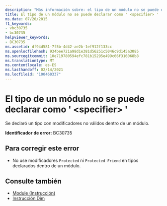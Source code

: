 ```yaml
---
description: "Más información sobre: el tipo de un módulo no se puede declarar como ' <specifier> '"
title: El tipo de un módulo no se puede declarar como ' <specifier> '
ms.date: 07/20/2015
f1_keywords:
- vbc30735
- bc30735
helpviewer_keywords:
- BC30735
ms.assetid: df94d581-7f5b-4d42-ae2b-1ef912f133cc
ms.openlocfilehash: 934bee721a98d1e381d56251c5046c9d145a3085
ms.sourcegitcommit: 10e719780594efc781b15295e499c66f316068b8
ms.translationtype: MT
ms.contentlocale: es-ES
ms.lasthandoff: 02/14/2021
ms.locfileid: "100460337"
---
```

# <a name="type-in-a-module-cannot-be-declared-specifier"></a>El tipo de un módulo no se puede declarar como ' \<specifier> '

Se declaró un tipo con modificadores no válidos dentro de un módulo.  
  
 **Identificador de error:** BC30735  
  
## <a name="to-correct-this-error"></a>Para corregir este error  
  
- No use modificadores `Protected` ni `Protected Friend` en tipos declarados dentro de un módulo.  
  
## <a name="see-also"></a>Consulte también

- [Module (Instrucción)](../language-reference/statements/module-statement.md)
- [Instrucción Dim](../language-reference/statements/dim-statement.md)
